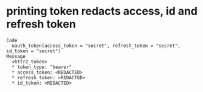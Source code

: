 # printing token redacts access, id and refresh token

    Code
      oauth_token(access_token = "secret", refresh_token = "secret", id_token = "secret")
    Message
      <httr2_token>
      * token_type: "bearer"
      * access_token: <REDACTED>
      * refresh_token: <REDACTED>
      * id_token: <REDACTED>


